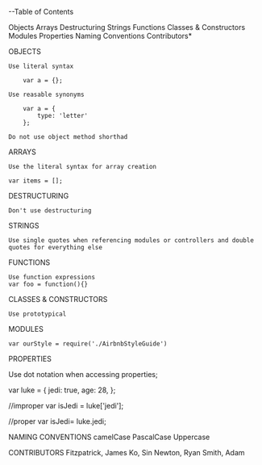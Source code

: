 --Table of Contents

Objects
Arrays
Destructuring
Strings
Functions
Classes & Constructors
Modules
Properties
Naming Conventions
Contributors*


OBJECTS

	Use literal syntax

		var a = {};
	  
	Use reasable synonyms

		var a = {
			type: 'letter'	
		}; 

	Do not use object method shorthad




ARRAYS

	Use the literal syntax for array creation

	var items = [];





DESTRUCTURING

	Don't use destructuring 




STRINGS

	Use single quotes when referencing modules or controllers and double quotes for everything else




FUNCTIONS

	Use function expressions
	var foo = function(){}




CLASSES & CONSTRUCTORS

	Use prototypical




MODULES

	var ourStyle = require('./AirbnbStyleGuide')




PROPERTIES

Use dot notation when accessing properties;

var luke = {
  jedi: true,
  age: 28,
};

//improper
var isJedi = luke['jedi'];

//proper
var isJedi= luke.jedi;




NAMING CONVENTIONS
	camelCase
	PascalCase
	Uppercase




CONTRIBUTORS
	Fitzpatrick, James
	Ko, Sin
	Newton, Ryan
	Smith, Adam